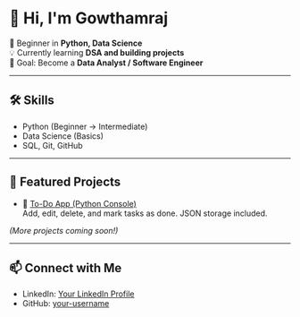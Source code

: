 # 👋 Hi, I'm Gowthamraj

🚀 Beginner in **Python, Data Science**  
💡 Currently learning **DSA and building projects**  
🎯 Goal: Become a **Data Analyst / Software Engineer**

---

## 🛠 Skills
- Python (Beginner → Intermediate)
- Data Science (Basics)
- SQL, Git, GitHub

---

## 📂 Featured Projects
- 📝 [To-Do App (Python Console)](https://github.com/your-username/todo-app)  
  Add, edit, delete, and mark tasks as done. JSON storage included.

*(More projects coming soon!)*

---

## 📫 Connect with Me
- LinkedIn: [Your LinkedIn Profile](https://linkedin.com/in/your-link)  
- GitHub: [your-username](https://github.com/gowthamraz)  


<!--
**gowthamraz/gowthamraz** is a ✨ _special_ ✨ repository because its `README.md` (this file) appears on your GitHub profile.

Here are some ideas to get you started:

- 🔭 I’m currently working on ...
- 🌱 I’m currently learning ...
- 👯 I’m looking to collaborate on ...
- 🤔 I’m looking for help with ...
- 💬 Ask me about ...
- 📫 How to reach me: ...
- 😄 Pronouns: ...
- ⚡ Fun fact: ...
-->
